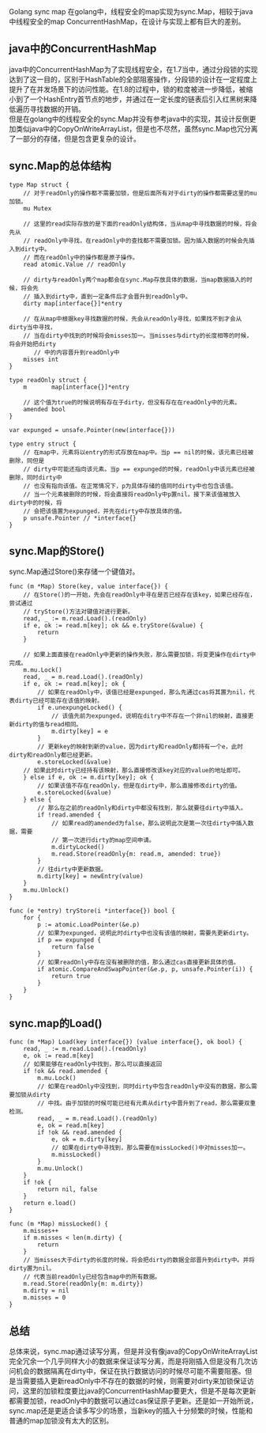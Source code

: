 Golang sync map
在golang中，线程安全的map实现为sync.Map，相较于java中线程安全的map ConcurrentHashMap，在设计与实现上都有巨大的差别。
## java中的ConcurrentHashMap
java中的ConcurrentHashMap为了实现线程安全，在1.7当中，通过分段锁的实现达到了这一目的，区别于HashTable的全部阻塞操作，分段锁的设计在一定程度上提升了在并发场景下的访问性能。在1.8的过程中，锁的粒度被进一步降低，被缩小到了一个HashEntry首节点的地步，并通过在一定长度的链表后引入红黑树来降低遍历寻找数据的开销。        
但是在golang中的线程安全的sync.Map并没有参考java中的实现，其设计反倒更加类似java中的CopyOnWriteArrayList，但是也不尽然，虽然sync.Map也冗分离了一部分的存储，但是包含更复杂的设计。
## sync.Map的总体结构
````
type Map struct {
	// 对于readOnly的操作都不需要加锁，但是后面所有对于dirty的操作都需要这里的mu加锁。
	mu Mutex

	// 这里的read实际存放的是下面的readOnly结构体，当从map中寻找数据的时候，将会先从
	// readOnly中寻找，在readOnly中的查找都不需要加锁。因为插入数据的时候会先插入到dirty中。
	// 而在readOnly中的操作都是原子操作。
	read atomic.Value // readOnly

	// dirty与readOnly两个map都会在sync.Map存放具体的数据，当map数据插入的时候，将会先
	// 插入到dirty中，直到一定条件后才会晋升到readOnly中。
	dirty map[interface{}]*entry

	// 在从map中根据key寻找数据的时候，先会从readOnly寻找，如果找不到才会从dirty当中寻找，
	// 当在dirty中找到的时候将会misses加一。当misses与dirty的长度相等的时候，将会开始把dirty
       // 中的内容晋升到readOnly中
	misses int
}

type readOnly struct {
	m       map[interface{}]*entry
	
	// 这个值为true的时候说明有存在于dirty，但没有存在在readOnly中的元素。
	amended bool 
}

var expunged = unsafe.Pointer(new(interface{}))

type entry struct {
	// 在map中，元素将以entry的形式存放在map中。当p == nil的时候，该元素已经被删除，同但是
	// dirty中可能还指向该元素。当p == expunged的时候，readOnly中该元素已经被删除，同时dirty中
	// 也没有指向该值。在正常情况下，p为具体存储的值同时dirty中也包含该值。
	// 当一个元素被删除的时候，将会直接将readOnly中p置nil。接下来该值被放入dirty中的时候，将
	// 会把该值置为expunged，并先在dirty中存放具体的值。
	p unsafe.Pointer // *interface{}
}
````
## sync.Map的Store()
sync.Map通过Store()来存储一个键值对。
````
func (m *Map) Store(key, value interface{}) {
	// 在Store()的一开始，先会在readOnly中寻在是否已经存在该key，如果已经存在，尝试通过
	// tryStore()方法对键值对进行更新。
	read, _ := m.read.Load().(readOnly)
	if e, ok := read.m[key]; ok && e.tryStore(&value) {
		return
	}

	// 如果上面直接在readOnly中更新的操作失败，那么需要加锁，将变更操作在dirty中完成。
	m.mu.Lock()
	read, _ = m.read.Load().(readOnly)
	if e, ok := read.m[key]; ok {
		// 如果在readOnly中，该值已经是expunged，那么先通过cas将其置为nil，代表dirty已经可能存在该值的映射。
		if e.unexpungeLocked() {
			// 该值先前为expunged，说明在ditry中不存在一个非nil的映射，直接更新dirty的值与read相同。
			m.dirty[key] = e
		}
		// 更新key的映射到新的value，因为dirty和readOnly都持有一个e，此时dirty和readOnly都已经更新。
		e.storeLocked(&value)
	// 如果此时dirty已经持有该映射，那么直接修改该key对应的value的地址即可。
	} else if e, ok := m.dirty[key]; ok {
		// 如果该值不存在readOnly，但是在dirty中，那么直接修改dirty的值。
		e.storeLocked(&value)
	} else {
		// 那么在之前的readOnly和dirty中都没有找到，那么就要往dirty中插入。
		if !read.amended {
			// 如果read的amended为false，那么说明此次是第一次往dirty中插入数据，需要
			// 第一次进行dirty的map空间申请。
			m.dirtyLocked()
			m.read.Store(readOnly{m: read.m, amended: true})
		}
		// 往dirty中更新数据。
		m.dirty[key] = newEntry(value)
	}
	m.mu.Unlock()
}

func (e *entry) tryStore(i *interface{}) bool {
	for {
		p := atomic.LoadPointer(&e.p)
		// 如果为expunged，说明此时dirty中也没有该值的映射，需要先更新dirty。
		if p == expunged {
			return false
		}
		// 如果readOnly中存在没有被删除的值，那么通过cas直接更新具体的值。
		if atomic.CompareAndSwapPointer(&e.p, p, unsafe.Pointer(i)) {
			return true
		}
	}
}
````
## sync.map的Load()
````
func (m *Map) Load(key interface{}) (value interface{}, ok bool) {
	read, _ := m.read.Load().(readOnly)
	e, ok := read.m[key]
	// 如果能够在readOnly中找到，那么可以直接返回
	if !ok && read.amended {
		m.mu.Lock()
		// 如果在readOnly中没找到，同时dirty中包含readOnly中没有的数据，那么需要加锁从dirty
		// 中找。由于加锁的时候可能已经有元素从dirty中晋升到了read，那么需要双重检测。
		read, _ = m.read.Load().(readOnly)
		e, ok = read.m[key]
		if !ok && read.amended {
			e, ok = m.dirty[key]
			// 如果在dirty中寻找到，那么需要在missLocked()中对misses加一。
			m.missLocked()
		}
		m.mu.Unlock()
	}
	if !ok {
		return nil, false
	}
	return e.load()
}

func (m *Map) missLocked() {
	m.misses++
	if m.misses < len(m.dirty) {
		return
	}
	// 当misses大于dirty的长度的时候，将会把dirty的数据全部晋升到dirty中。并将dirty置为nil。
	// 代表当前readOnly已经包含map中的所有数据。
	m.read.Store(readOnly{m: m.dirty})
	m.dirty = nil
	m.misses = 0
}
````
## 总结
总体来说，sync.map通过读写分离，但是并没有像java的CopyOnWriteArrayList完全冗余一个几乎同样大小的数据来保证读写分离，而是将刚插入但是没有几次访问机会的数据隔离在dirty中，保证在执行数据访问的时候尽可能不需要阻塞。但是当需要插入更新readOnly中不存在的数据的时候，则需要对dirty来加锁保证访问，这里的加锁粒度要比java的ConcurrentHashMap要更大，但是不是每次更新都需要加锁，readOnly中的数据可以通过cas保证原子更新。还是如一开始所说，sync.map还是更适合读多写少的场景，当新key的插入十分频繁的时候，性能和普通的map加锁没有太大的区别。